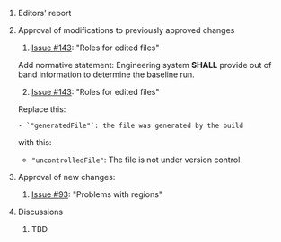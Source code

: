 1. Editors' report
1. Approval of modifications to previously approved changes
    1. [Issue #143](https://github.com/oasis-tcs/sarif-spec/issues/160): "Roles for edited files"

    Add normative statement: Engineering system **SHALL** provide out of band information to determine the baseline run.

    2. [Issue #143](https://github.com/oasis-tcs/sarif-spec/issues/143): "Roles for edited files"

    Replace this:

       - `"generatedFile"`: the file was generated by the build

    with this:

    - `"uncontrolledFile"`: The file is not under version control.

1. Approval of new changes:
    1. [Issue #93](https://github.com/oasis-tcs/sarif-spec/issues/93): "Problems with regions"
1. Discussions
    1. TBD
